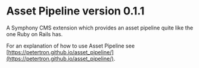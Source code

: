 # Asset Pipeline version 0.1.1

A Symphony CMS extension which provides an asset pipeline quite like the one Ruby on Rails has.

For an explanation of how to use Asset Pipeline see [https://petertron.github.io/asset_pipeline/](https://petertron.github.io/asset_pipeline/).